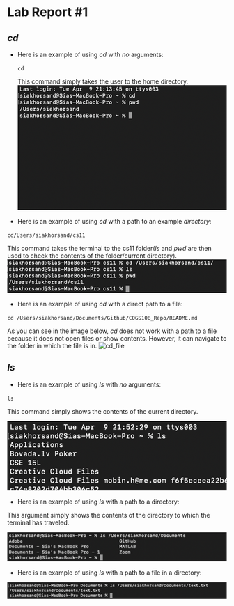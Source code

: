 # Lab Report #1

## *cd* 
- Here is an example of using *cd* with *no* arguments:
  
  `cd`

  This command simply takes the user to the home directory.
![cd_noArg](cd_noArg.png)

- Here is an example of using *cd* with a path to an example *directory*:

`cd/Users/siakhorsand/cs11`

This command takes the terminal to the cs11 folder(*ls* and *pwd* are then used to check the contents of the folder/current directory).
![cd_Direct](cd_Direct.png)

- Here is an example of using *cd* with a direct path to a file:

`cd /Users/siakhorsand/Documents/Github/COGS108_Repo/README.md`

As you can see in the image below, *cd* does not work with a path to a file because it does not open files or show contents. However, it can navigate to the folder in which the file is in. 
![cd_file](cd_file.png)


## *ls*

- Here is an example of using *ls* with *no* arguments:

`ls`

This command simply shows the contents of the current directory.

![ls_noArg](ls_noArg.png)

- Here is an example of using *ls* with a path to a directory:

This argument simply shows the contents of the directory to which the terminal has traveled. 

![ls_Direct](ls_Direct.png)

- Here is an example of using *ls* with a path to a file in a directory:

![ls_file](ls_file.png)
